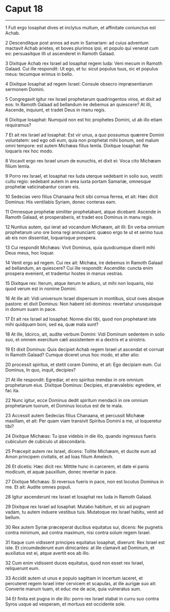 # Caput 18

***

1 Fuit ergo Iosaphat dives et inclytus multum, et affinitate coniunctus est Achab.

2 Descenditque post annos ad eum in Samariam: ad cuius adventum mactavit Achab arietes, et boves plurimos ipsi, et populo qui venerat cum eo: persuasitque illi ut ascenderet in Ramoth Galaad.

3 Dixitque Achab rex Israel ad Iosaphat regem Iuda: Veni mecum in Ramoth Galaad. Cui ille respondit: Ut ego, et tu: sicut populus tuus, sic et populus meus: tecumque erimus in bello.

4 Dixitque Iosaphat ad regem Israel: Consule obsecro impræsentiarum sermonem Domini.

5 Congregavit igitur rex Israel prophetarum quadringentos viros, et dixit ad eos: In Ramoth Galaad ad bellandum ire debemus an quiescere? At illi, Ascende, inquiunt, et tradet Deus in manu regis.

6 Dixitque Iosaphat: Numquid non est hic prophetes Domini, ut ab illo etiam requiramus?

7 Et ait rex Israel ad Iosaphat: Est vir unus, a quo possumus quærere Domini voluntatem: sed ego odi eum, quia non prophetat mihi bonum, sed malum omni tempore: est autem Michæas filius Iemla. Dixitque Iosaphat: Ne loquaris rex hoc modo.

8 Vocavit ergo rex Israel unum de eunuchis, et dixit ei: Voca cito Michæam filium Iemla.

9 Porro rex Israel, et Iosaphat rex Iuda uterque sedebant in solio suo, vestiti cultu regio: sedebant autem in area iuxta portam Samariæ, omnesque prophetæ vaticinabantur coram eis.

10 Sedecias vero filius Chanaana fecit sibi cornua ferrea, et ait: Hæc dicit Dominus: His ventilabis Syriam, donec conteras eam.

11 Omnesque prophetæ similiter prophetabant, atque dicebant: Ascende in Ramoth Galaad, et prosperaberis, et tradet eos Dominus in manu regis.

12 Nuntius autem, qui ierat ad vocandum Michæam, ait illi: En verba omnium prophetarum uno ore bona regi annunciant: quæso ergo te ut et sermo tuus ab eis non dissentiat, loquarisque prospera.

13 Cui respondit Michæas: Vivit Dominus, quia quodcumque dixerit mihi Deus meus, hoc loquar.

14 Venit ergo ad regem. Cui rex ait: Michæa, ire debemus in Ramoth Galaad ad bellandum, an quiescere? Cui ille respondit: Ascendite: cuncta enim prospera evenient, et tradentur hostes in manus vestras.

15 Dixitque rex: Iterum, atque iterum te adiuro, ut mihi non loquaris, nisi quod verum est in nomine Domini.

16 At ille ait: Vidi universum Israel dispersum in montibus, sicut oves absque pastore: et dixit Dominus: Non habent isti dominos: revertatur unusquisque in domum suam in pace.

17 Et ait rex Israel ad Iosaphat: Nonne dixi tibi, quod non prophetaret iste mihi quidquam boni, sed ea, quæ mala sunt?

18 At ille, Idcirco, ait, audite verbum Domini: Vidi Dominum sedentem in solio suo, et omnem exercitum cæli assistentem ei a dextris et a sinistris.

19 Et dixit Dominus: Quis decipiet Achab regem Israel ut ascendat et corruat in Ramoth Galaad? Cumque diceret unus hoc modo, et alter alio:

20 processit spiritus, et stetit coram Domino, et ait: Ego decipiam eum. Cui Dominus, In quo, inquit, decipies?

21 At ille respondit: Egrediar, et ero spiritus mendax in ore omnium prophetarum eius. Dixitque Dominus: Decipies, et prævalebis: egredere, et fac ita.

22 Nunc igitur, ecce Dominus dedit spiritum mendacii in ore omnium prophetarum tuorum, et Dominus locutus est de te mala.

23 Accessit autem Sedecias filius Chanaana, et percussit Michææ maxillam, et ait: Per quam viam transivit Spiritus Domini a me, ut loqueretur tibi?

24 Dixitque Michæas: Tu ipse videbis in die illo, quando ingressus fueris cubiculum de cubiculo ut abscondaris.

25 Præcepit autem rex Israel, dicens: Tollite Michæam, et ducite eum ad Amon principem civitatis, et ad Ioas filium Amelech.

26 Et dicetis: Hæc dicit rex: Mittite hunc in carcerem, et date ei panis modicum, et aquæ pauxillum, donec revertar in pace.

27 Dixitque Michæas: Si reversus fueris in pace, non est locutus Dominus in me. Et ait: Audite omnes populi.

28 Igitur ascenderunt rex Israel et Iosaphat rex Iuda in Ramoth Galaad.

29 Dixitque rex Israel ad Iosaphat: Mutabo habitum, et sic ad pugnam vadam, tu autem induere vestibus tuis. Mutatoque rex Israel habitu, venit ad bellum.

30 Rex autem Syriæ præceperat ducibus equitatus sui, dicens: Ne pugnetis contra minimum, aut contra maximum, nisi contra solum regem Israel.

31 Itaque cum vidissent principes equitatus Iosaphat, dixerunt: Rex Israel est iste. Et circumdederunt eum dimicantes: at ille clamavit ad Dominum, et auxiliatus est ei, atque avertit eos ab illo.

32 Cum enim vidissent duces equitatus, quod non esset rex Israel, reliquerunt eum.

33 Accidit autem ut unus e populo sagittam in incertum iaceret, et percuteret regem Israel inter cervicem et scapulas, at ille aurigæ suo ait: Converte manum tuam, et educ me de acie, quia vulneratus sum.

34 Et finita est pugna in die illo: porro rex Israel stabat in curru suo contra Syros usque ad vesperam, et mortuus est occidente sole.

